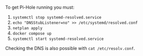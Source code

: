 To get Pi-Hole running you must:
1. `systemctl stop systemd-resolved.service`
2. `echo "DNSStubListener=no" >> /etc/systemd/resolved.conf`
3. `netplan apply`
4. `docker compose up`
5. `systemctl start systemd-resolved.service`

Checking the DNS is also possible with `cat /etc/resolv.conf`.
